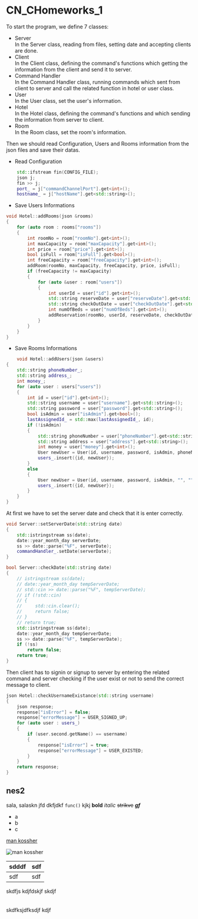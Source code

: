 # CN_CHomeworks_1

To start the program, we define 7 classes:
- Server  
        In the Server class, reading from files, setting date and accepting clients are done.
- Client  
        In the Client class, defining the command's functions which getting the information from the client and send it to server.
- Command Handler  
        In the Command Handler class, running commands which sent from client to server and call the related function in hotel or user class.
- User  
        In the User class, set the user's information.
- Hotel  
        In the Hotel class, defining the command's functions and which sending the information from server to client.
- Room  
        In the Room class, set the room's information.


Then we should read Configuration, Users and Rooms information from the json files and save their datas.
- Read Configuration
```cpp
    std::ifstream fin(CONFIG_FILE);
    json j;
    fin >> j;
    port_ = j["commandChannelPort"].get<int>();
    hostname_ = j["hostName"].get<std::string>();
```

- Save Users Informations
```cpp
void Hotel::addRooms(json &rooms)
{
    for (auto room : rooms["rooms"])
    {
        int roomNo = room["roomNo"].get<int>();
        int maxCapacity = room["maxCapacity"].get<int>();
        int price = room["price"].get<int>();
        bool isFull = room["isFull"].get<bool>();
        int freeCapacity = room["freeCapacity"].get<int>();
        addRoom(roomNo, maxCapacity, freeCapacity, price, isFull);
        if (freeCapacity != maxCapacity)
        {
            for (auto &user : room["users"])
            {
                int userId = user["id"].get<int>();
                std::string reserveDate = user["reserveDate"].get<std::string>();
                std::string checkOutDate = user["checkOutDate"].get<std::string>();
                int numOfBeds = user["numOfBeds"].get<int>();
                addReservation(roomNo, userId, reserveDate, checkOutDate, numOfBeds);
            }
        }
    }
}
```

- Save Rooms Informations
```cpp
    void Hotel::addUsers(json &users)
{
    std::string phoneNumber_;
    std::string address_;
    int money_;
    for (auto user : users["users"])
    {
        int id = user["id"].get<int>();
        std::string username = user["username"].get<std::string>();
        std::string password = user["password"].get<std::string>();
        bool isAdmin = user["isAdmin"].get<bool>();
        lastAssignedId_ = std::max(lastAssignedId_, id);
        if (!isAdmin)
        {
            std::string phoneNumber = user["phoneNumber"].get<std::string>();
            std::string address = user["address"].get<std::string>();
            int money = user["money"].get<int>();
            User newUser = User(id, username, password, isAdmin, phoneNumber, address, money);
            users_.insert({id, newUser});
        }
        else
        {
            User newUser = User(id, username, password, isAdmin, "", "", -1);
            users_.insert({id, newUser});
        }
    }
}
```

At first we have to set the server date and check that it is enter correctly.

```cpp
void Server::setServerDate(std::string date)
{
    std::istringstream ss(date);
    date::year_month_day serverDate;
    ss >> date::parse("%F", serverDate);
    commandHandler_.setDate(serverDate);
}

bool Server::checkDate(std::string date)
{
    // istringstream ss(date);
    // date::year_month_day tempServerDate;
    // std::cin >> date::parse("%F", tempServerDate);
    // if (!std::cin)
    // {
    //     std::cin.clear();
    //     return false;
    // }
    // return true;
    std::istringstream ss(date);
    date::year_month_day tempServerDate;
    ss >> date::parse("%F", tempServerDate);
    if (!ss)
        return false;
    return true;
}
```

Then client has to signin or signup to server by entering the related command and server checking if the user exist or not to send the correct message to client.  
```cpp
json Hotel::checkUsernameExistance(std::string username)
{
    json response;
    response["isError"] = false;
    response["errorMessage"] = USER_SIGNED_UP;
    for (auto user : users_)
    {
        if (user.second.getName() == username)
        {
            response["isError"] = true;
            response["errorMessage"] = USER_EXISTED;
        }
    }
    return response;
}
```

## nes2

sala, salaskn jfd dkfjdkf `func()` kjkj **bold** *italic* ~~strikve~~ ***gf***

- a
- b
- c

[man kossher](google.com)

![man kossher](fuck.png)


| sdddf | sdf |
| :--- | ---- |
| sdf | sdf|


skdfjs kdjfdskjf skdjf
<br/>
<br/>
<br/>
skdfksjdfksdjf kdjf